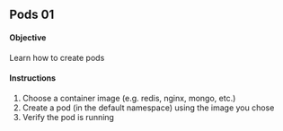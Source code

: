 ## Pods 01

#### Objective

Learn how to create pods

#### Instructions

1. Choose a container image (e.g. redis, nginx, mongo, etc.)
2. Create a pod (in the default namespace) using the image you chose
3. Verify the pod is running
